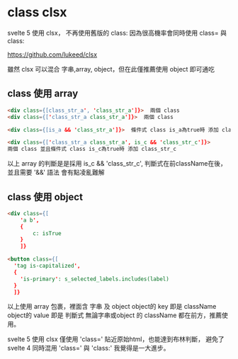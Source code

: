 # class clsx

svelte 5 使用 clsx，
不再使用舊版的 class: 因為很高機率會同時使用 class= 與 class:

https://github.com/lukeed/clsx

雖然 clsx 可以混合 字串,array, object，但在此僅推薦使用 object 即可通吃

## class 使用 array
```html
<div class={[class_str_a', 'class_str_a']}>  兩個 class
<div class={['class_str_a class_str_a']}>  兩個 class

<div class={[is_a && 'class_str_a']}>  條件式 class is_a為true時 添加 class_str_a

<div class={['class_str_a class_str_a', is_c && 'class_str_c']}>  
兩個 class 並且條件式 class is_c為true時 添加 class_str_c
```

以上 array 的判斷是是採用 is_c && 'class_str_c',
判斷式在前className在後，並且需要 '&&' 語法 會有點凌亂難解

## class 使用 object 
```html
<div class={[
    'a b',
    {
        c: isTrue
    }
    ]}
```

```html
<button class={[
  'tag is-capitalized',
  {
    'is-primary': s_selected_labels.includes(label)
  }
  ]}
```
以上使用 array 包裹，裡面含 字串 及 object
object的 key 即是 className
object的 value 即是 判斷式
無論字串或object 的 className 都在前方，推薦使用。

svelte 5 使用 clsx 僅使用 'class=' 貼近原始html，也能達到布林判斷，
避免了svelte 4 同時混用 'class=' 與 'class:'
我覺得是一大進步。